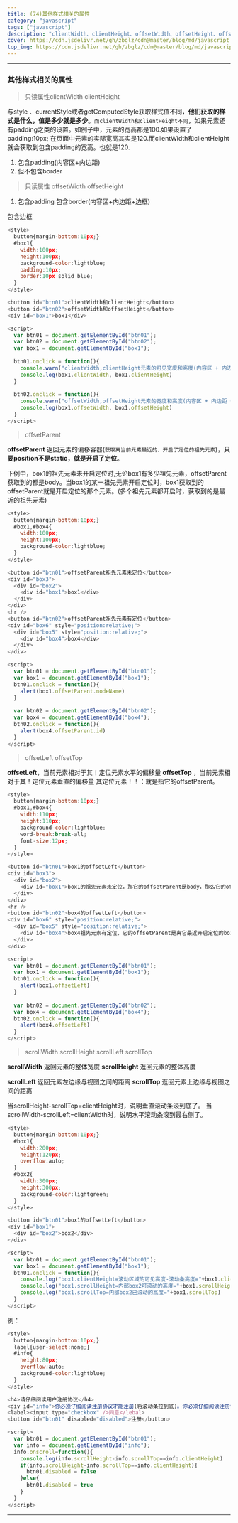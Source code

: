```yaml
---
title: (74)其他样式相关的属性
category: "javascript"
tags: ["javascript"]
description: "clientWidth、clientHeight、offsetWidth、offsetHeight、offsetParent、offsetLeft、offsetTop、scrollWidth、scrollHeight、scrollLeft、scrollTop"
cover: https://cdn.jsdelivr.net/gh/zbglz/cdn@master/blog/md/javascript.svg
top_img: https://cdn.jsdelivr.net/gh/zbglz/cdn@master/blog/md/javascript.svg
---
```


***

### 其他样式相关的属性

> 只读属性clientWidth  clientHeight


与style 、currentStyle或者getComputedStyle获取样式值不同，**他们获取的样式是什么，值是多少就是多少**。`而clientWidth和clientHeight不同`，如果元素还有padding之类的设置。如例子中，元素的宽高都是100.如果设置了padding:10px; 在页面中元素的实际宽高其实是120.而clientWidth和clientHeight就会获取到包含padding的宽高。也就是120.

1. 包含padding(内容区+内边距)
2. 但不包含border

> 只读属性 offsetWidth  offsetHeight


1. 包含padding 包含border(内容区+内边距+边框)

包含边框

```js html
<style>
  button{margin-bottom:10px;}
  #box1{
    width:100px;
    height:100px;
    background-color:lightblue;
    padding:10px;
    border:10px solid blue;
  }
</style>

<button id="btn01">clientWidth和clientHeight</button>
<button id="btn02">offsetWidth和offsetHeight</button>
<div id="box1">box1</div>

<script>
  var btn01 = document.getElementById("btn01");
  var btn02 = document.getElementById("btn02");
  var box1 = document.getElementById("box1");
  
  btn01.onclick = function(){
    console.warn("clientWidth,clientHeight元素的可见宽度和高度(内容区 + 内边距)")
    console.log(box1.clientWidth, box1.clientHeight)
  }
  
  btn02.onclick = function(){
    console.warn("offsetWidth,offsetHeight元素的宽度和高度(内容区 + 内边距 + 边框)")
    console.log(box1.offsetWidth, box1.offsetHeight)
  }
</script>
```


> offsetParent

**offsetParent** 返回元素的偏移容器(`获取离当前元素最近的、开启了定位的祖先元素`)，**只要position不是static，就是开启了定位**。

下例中，box1的祖先元素未开启定位时,无论box1有多少祖先元素，offsetParent获取到的都是body。当box1的某一祖先元素开启定位时，box1获取到的offsetParent就是开启定位的那个元素。(多个祖先元素都开启时，获取到的是最近的祖先元素)


```js html
<style>
  button{margin-bottom:10px;}
  #box1,#box4{
    width:100px;
    height:100px;
    background-color:lightblue;
  }
</style>

<button id="btn01">offsetParent祖先元素未定位</button>
<div id="box3">
  <div id="box2">
    <div id="box1">box1</div>
  </div>
</div>
<hr />
<button id="btn02">offsetParent祖先元素有定位</button>
<div id="box6" style="position:relative;">
  <div id="box5" style="position:relative;">
    <div id="box4">box4</div>
  </div>
</div>

<script>
  var btn01 = document.getElementById("btn01");
  var box1 = document.getElementById("box1");
  btn01.onclick = function(){
    alert(box1.offsetParent.nodeName)
  }
  
  var btn02 = document.getElementById("btn02");
  var box4 = document.getElementById("box4");
  btn02.onclick = function(){
    alert(box4.offsetParent.id)
  }
</script>
```


> offsetLeft  offsetTop


**offsetLeft**，当前元素相对于其！定位元素水平的偏移量
**offsetTop** ，当前元素相对于其！定位元素垂直的偏移量
其定位元素！！：就是指它的offsetParent。


```js html
<style>
  button{margin-bottom:10px;}
  #box1,#box4{
    width:110px;
    height:110px;
    background-color:lightblue;
    word-break:break-all;
    font-size:12px;
  }
</style>

<button id="btn01">box1的offsetLeft</button>
<div id="box3">
  <div id="box2">
    <div id="box1">box1的祖先元素未定位，那它的offsetParent是body，那么它的offsetLeft就是相对于body来说的</div>
  </div>
</div>
<hr />
<button id="btn02">box4的offsetLeft</button>
<div id="box6" style="position:relative;">
  <div id="box5" style="position:relative;">
    <div id="box4">box4祖先元素有定位，它的offsetParent是离它最近开启定位的box5，它的offsetLeft就是相对于box5来说的</div>
  </div>
</div>

<script>
  var btn01 = document.getElementById("btn01");
  var box1 = document.getElementById("box1");
  btn01.onclick = function(){
    alert(box1.offsetLeft)
  }
  
  var btn02 = document.getElementById("btn02");
  var box4 = document.getElementById("box4");
  btn02.onclick = function(){
    alert(box4.offsetLeft)
  }
</script>
```

> scrollWidth scrollHeight  scrollLeft scrollTop

**scrollWidth** 返回元素的整体宽度
**scrollHeight** 返回元素的整体高度

**scrollLeft** 返回元素左边缘与视图之间的距离
**scrollTop** 返回元素上边缘与视图之间的距离

当scrollHeight-scrollTop=clientHeight时，说明垂直滚动条滚到底了。
当scrollWidth-scrollLeft=clientWidth时，说明水平滚动条滚到最右侧了。


```js html
<style>
  button{margin-bottom:10px;}
  #box1{
    width:200px;
    height:120px;
    overflow:auto;
  }
  #box2{
    width:300px;
    height:300px;
    background-color:lightgreen;
  }
</style>

<button id="btn01">box1的offsetLeft</button>
<div id="box1">
  <div id="box2">box2</div>
</div>

<script>
  var btn01 = document.getElementById("btn01");
  var box1 = document.getElementById("box1");
  btn01.onclick = function(){
    console.log("box1.clientHeight=滚动区域的可见高度-滚动条高度="+box1.clientHeight)
    console.log("box1.scrollHeight=内部box2可滚动的高度="+box1.scrollHeight)
    console.log("box1.scrollTop=内部box2已滚动的高度="+box1.scrollTop)
  }
</script>
```


例：


```js html
<style>
  button{margin-bottom:10px;}
  label{user-select:none;}
  #info{
    height:80px;
    overflow:auto;
    background-color:lightblue;
  }
</style>

<h4>请仔细阅读用户注册协议</h4>
<div id="info">你必须仔细阅读注册协议才能注册(将滚动条拉到底)。你必须仔细阅读注册协议才能注册(将滚动条拉到底)。你必须仔细阅读注册协议才能注册(将滚动条拉到底)。你必须仔细阅读注册协议才能注册(将滚动条拉到底)。你必须仔细阅读注册协议才能注册(将滚动条拉到底)。你必须仔细阅读注册协议才能注册(将滚动条拉到底)。你必须仔细阅读注册协议才能注册(将滚动条拉到底)。你必须仔细阅读注册协议才能注册(将滚动条拉到底)。你必须仔细阅读注册协议才能注册(将滚动条拉到底)。你必须仔细阅读注册协议才能注册(将滚动条拉到底)。你必须仔细阅读注册协议才能注册(将滚动条拉到底)。你必须仔细阅读注册协议才能注册(将滚动条拉到底)。你必须仔细阅读注册协议才能注册(将滚动条拉到底)。你必须仔细阅读注册协议才能注册(将滚动条拉到底)。你必须仔细阅读注册协议才能注册(将滚动条拉到底)。你必须仔细阅读注册协议才能注册(将滚动条拉到底)。你必须仔细阅读注册协议才能注册(将滚动条拉到底)。你必须仔细阅读注册协议才能注册(将滚动条拉到底)。你必须仔细阅读注册协议才能注册(将滚动条拉到底)。你必须仔细阅读注册协议才能注册(将滚动条拉到底)。你必须仔细阅读注册协议才能注册(将滚动条拉到底)。你必须仔细阅读注册协议才能注册(将滚动条拉到底)。你必须仔细阅读注册协议才能注册(将滚动条拉到底)。你必须仔细阅读注册协议才能注册(将滚动条拉到底)。你必须仔细阅读注册协议才能注册(将滚动条拉到底)。你必须仔细阅读注册协议才能注册(将滚动条拉到底)。你必须仔细阅读注册协议才能注册(将滚动条拉到底)。你必须仔细阅读注册协议才能注册(将滚动条拉到底)。你必须仔细阅读注册协议才能注册(将滚动条拉到底)。你必须仔细阅读注册协议才能注册(将滚动条拉到底)。你必须仔细阅读注册协议才能注册(将滚动条拉到底)。你必须仔细阅读注册协议才能注册(将滚动条拉到底)。你必须仔细阅读注册协议才能注册(将滚动条拉到底)。</div>
<label><input type="checkbox" />同意</lebal>
<button id="btn01" disabled="disabled">注册</button>

<script>
  var btn01 = document.getElementById("btn01");
  var info = document.getElementById("info");
  info.onscroll=function(){
    console.log(info.scrollHeight-info.scrollTop==info.clientHeight)
    if(info.scrollHeight-info.scrollTop==info.clientHeight){
      btn01.disabled = false
    }else{
      btn01.disabled = true
    }
  }
</script>
```


***